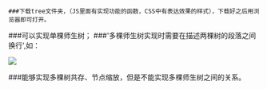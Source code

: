     ###下载tree文件夹，（JS里面有实现功能的函数，CSS中有表达效果的样式），下载好之后用浏览器即可打开。
###可以实现单棵师生树；
###'多棵师生树实现时需要在描述两棵树的段落之间换行',如：
 
![](https://github.com/S031702143/031702143&031702136/raw/master/输入格式.png)

###能够实现多棵树共存、节点缩放，但是不能实现多棵师生树之间的关系。
